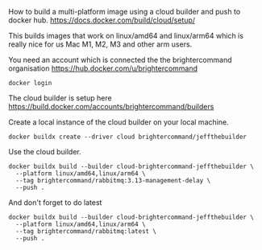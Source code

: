 How to build a multi-platform image using a cloud builder and push to docker hub.
https://docs.docker.com/build/cloud/setup/

This builds images that work on linux/amd64 and linux/arm64 which is really nice for us Mac M1, M2, M3 and other arm users.  

You need an account which is connected the the brightercommand organisation https://hub.docker.com/u/brightercommand

```shell
docker login
```

The cloud builder is setup here https://build.docker.com/accounts/brightercommand/builders


Create a local instance of the cloud builder on your local machine.
```shell
docker buildx create --driver cloud brightercommand/jeffthebuilder
```

Use the cloud builder.
```shell
docker buildx build --builder cloud-brightercommand-jeffthebuilder \
  --platform linux/amd64,linux/arm64 \
  --tag brightercommand/rabbitmq:3.13-management-delay \
  --push .
```
And don't forget to do latest
```shell
docker buildx build --builder cloud-brightercommand-jeffthebuilder \
  --platform linux/amd64,linux/arm64 \
  --tag brightercommand/rabbitmq:latest \
  --push .
```


